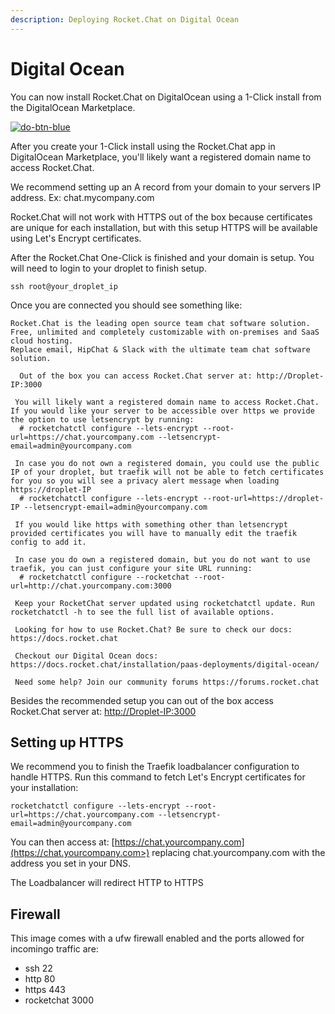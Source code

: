 ```yaml
---
description: Deploying Rocket.Chat on Digital Ocean
---
```


# Digital Ocean

You can now install Rocket.Chat on DigitalOcean using a 1-Click install from the DigitalOcean Marketplace.

[![do-btn-blue](https://user-images.githubusercontent.com/51996/58146107-50512580-7c1a-11e9-8ec9-e032ba387c2a.png)](https://marketplace.digitalocean.com/apps/rocket-chat?action=deploy&refcode=1940fe28bd31)

After you create your 1-Click install using the Rocket.Chat app in DigitalOcean Marketplace, you'll likely want a registered domain name to access Rocket.Chat.

We recommend setting up an A record from your domain to your servers IP address. Ex: chat.mycompany.com

Rocket.Chat will not work with HTTPS out of the box because certificates are unique for each installation, but with this setup HTTPS will be available using Let's Encrypt certificates.

After the Rocket.Chat One-Click is finished and your domain is setup. You will need to login to your droplet to finish setup.

```text
ssh root@your_droplet_ip
```

Once you are connected you should see something like:

```text
Rocket.Chat is the leading open source team chat software solution. Free, unlimited and completely customizable with on-premises and SaaS cloud hosting.
Replace email, HipChat & Slack with the ultimate team chat software solution.

  Out of the box you can access Rocket.Chat server at: http://Droplet-IP:3000

 You will likely want a registered domain name to access Rocket.Chat. If you would like your server to be accessible over https we provide the option to use letsencrypt by running:
  # rocketchatctl configure --lets-encrypt --root-url=https://chat.yourcompany.com --letsencrypt-email=admin@yourcompany.com

 In case you do not own a registered domain, you could use the public IP of your droplet, but traefik will not be able to fetch certificates for you so you will see a privacy alert message when loading https://droplet-IP
  # rocketchatctl configure --lets-encrypt --root-url=https://droplet-IP --letsencrypt-email=admin@yourcompany.com

 If you would like https with something other than letsencrypt provided certificates you will have to manually edit the traefik config to add it.

 In case you do own a registered domain, but you do not want to use traefik, you can just configure your site URL running:
  # rocketchatctl configure --rocketchat --root-url=http://chat.yourcompany.com:3000

 Keep your RocketChat server updated using rocketchatctl update. Run rocketchatctl -h to see the full list of available options.

 Looking for how to use Rocket.Chat? Be sure to check our docs: https://docs.rocket.chat

 Checkout our Digital Ocean docs: https://docs.rocket.chat/installation/paas-deployments/digital-ocean/

 Need some help? Join our community forums https://forums.rocket.chat
```

Besides the recommended setup you can out of the box access Rocket.Chat server at: [http://Droplet-IP:3000](http://Droplet-IP:3000)

## Setting up HTTPS

We recommend you to finish the Traefik loadbalancer configuration to handle HTTPS. Run this command to fetch Let's Encrypt certificates for your installation:

```text
rocketchatctl configure --lets-encrypt --root-url=https://chat.yourcompany.com --letsencrypt-email=admin@yourcompany.com
```

You can then access at: [https://chat.yourcompany.com](https://chat.yourcompany.com>) replacing chat.yourcompany.com with the address you set in your DNS.

The Loadbalancer will redirect HTTP to HTTPS

## Firewall

This image comes with a ufw firewall enabled and the ports allowed for incomingo traffic are:

* ssh 22
* http 80
* https 443
* rocketchat 3000

